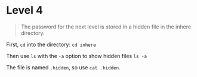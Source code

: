 # Level 4

> The password for the next level is stored in a hidden file in the inhere directory.

First, `cd` into the directory:
```cd inhere```

Then use `ls` with the `-a` option to show hidden files
```ls -a```

The file is named `.hidden`, so use `cat .hidden`.
